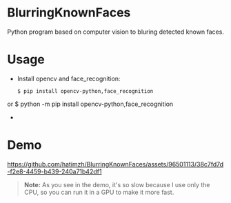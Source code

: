 # BlurringKnownFaces
Python program based on computer vision to bluring detected known faces.

# Usage
- Install opencv and face_recognition:
  
  ```terminal
  $ pip install opencv-python,face_recognition
  
or
$ python -m pip install opencv-python,face_recognition 

- 
# Demo

https://github.com/hatimzh/BlurringKnownFaces/assets/96501113/38c7fd7d-f2e8-4459-b439-240a71b42df1

> **Note:** As you see in the demo, it's so slow because I use only the CPU, so you can run it in a GPU to make it more fast.
